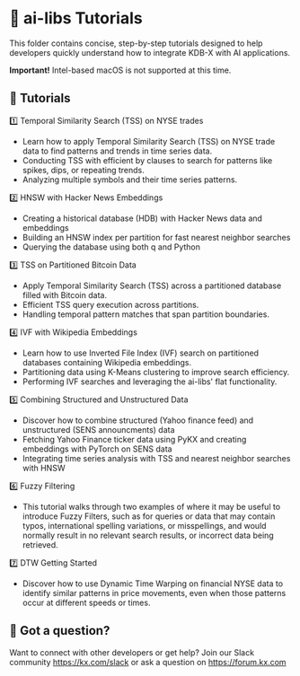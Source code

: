 # 🚀 ai-libs Tutorials

This folder contains concise, step-by-step tutorials designed to help developers quickly understand how to integrate KDB-X with AI applications.

**Important!** Intel-based macOS is not supported at this time.

## 📖 Tutorials
1️⃣ Temporal Similarity Search (TSS) on NYSE trades
- Learn how to apply Temporal Similarity Search (TSS) on NYSE trade data to find patterns and trends in time series data.
- Conducting TSS with efficient by clauses to search for patterns like spikes, dips, or repeating trends.
- Analyzing multiple symbols and their time series patterns.

2️⃣ HNSW with Hacker News Embeddings
- Creating a historical database (HDB) with Hacker News data and embeddings
- Building an HNSW index per partition for fast nearest neighbor searches
- Querying the database using both q and Python

3️⃣ TSS on Partitioned Bitcoin Data
- Apply Temporal Similarity Search (TSS) across a partitioned database filled with Bitcoin data.
- Efficient TSS query execution across partitions.
- Handling temporal pattern matches that span partition boundaries.

4️⃣ IVF with Wikipedia Embeddings 
- Learn how to use Inverted File Index (IVF) search on partitioned databases containing Wikipedia embeddings.
- Partitioning data using K-Means clustering to improve search efficiency.
- Performing IVF searches and leveraging the ai-libs' flat functionality.

5️⃣ Combining Structured and Unstructured Data
-  Discover how to combine structured (Yahoo finance feed) and unstructured (SENS announcments) data
- Fetching Yahoo Finance ticker data using PyKX and creating embeddings with PyTorch on SENS data
- Integrating time series analysis with TSS and nearest neighbor searches with HNSW 

6️⃣ Fuzzy Filtering
- This tutorial walks through two examples of where it may be useful to introduce Fuzzy Filters, such as for queries or data that may contain typos, international spelling variations, or misspellings, and would normally result in no relevant search results, or incorrect data being retrieved.

7️⃣ DTW Getting Started
- Discover how to use Dynamic Time Warping on financial NYSE data to identify similar patterns in price movements, even when those patterns occur at different speeds or times.
  
## 🤝 Got a question?
Want to connect with other developers or get help? Join our Slack community https://kx.com/slack or ask a question on https://forum.kx.com